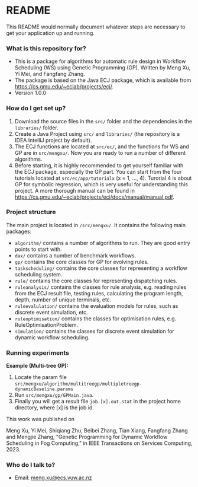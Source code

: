 # README #

This README would normally document whatever steps are necessary to get your application up and running.

### What is this repository for? ###

* This is a package for algorithms for automatic rule design in Workflow Scheduling (WS) using Genetic Programming (GP). Written by Meng Xu, Yi Mei, and Fangfang Zhang.
* The package is based on the Java ECJ package, which is available from https://cs.gmu.edu/~eclab/projects/ecj/.
* Version 1.0.0

### How do I get set up? ###

1. Download the source files in the `src/` folder and the dependencies in the `libraries/` folder.
2. Create a Java Project using `src/` and `libraries/` (the repository is a IDEA IntelliJ project by default).
3. The ECJ functions are located at `src/ec/`, and the functions for WS and GP are in `src/mengxu/`. Now you are ready to run a number of different algorithms.
4. Before starting, it is highly recommended to get yourself familiar with the ECJ package, especially the GP part. You can start from the four tutorials located at `src/ec/app/tutorialx` (x = 1, ..., 4). Turorial 4 is about GP for symbolic regression, which is very useful for understanding this project. A more thorough manual can be found in https://cs.gmu.edu/~eclab/projects/ecj/docs/manual/manual.pdf.

### Project structure ###

The main project is located in `/src/mengxu/`. It contains the following main packages:

* `algorithm/` contains a number of algorithms to run. They are good entry points to start with.
* `dax/` contains a number of benchmark workflows.
* `gp/` contains the core classes for GP for evolving rules.
* `taskscheduling/` contains the core classes for representing a workflow scheduling system.
* `rule/` contains the core classes for representing dispatching rules.
* `ruleanalysis/` contains the classes for rule analysis, e.g. reading rules from the ECJ result file, testing rules, calculating the program length, depth, number of unique terminals, etc.
* `ruleevalulation/` contains the evaluation models for rules, such as discrete event simulation, etc.
* `ruleoptimisation/` contains the classes for optimisation rules, e.g. RuleOptimisationProblem.
* `simulation/` contains the classes for discrete event simulation for dynamic workflow scheduling.

### Running experiments ###

**Example (Multi-tree GP):**

1. Locate the param file `src/mengxu/algorithm/multitreegp/multipletreegp-dynamicBaseline.params`
2. Run `src/mengxu/gp/GPMain.java`.
3. Finally you will get a result file `job.[x].out.stat` in the project home directory, where [x] is the job id.

This work was published on

Meng Xu, Yi Mei, Shiqiang Zhu, Beibei Zhang, Tian Xiang, Fangfang Zhang and Mengjie Zhang, "Genetic Programming for Dynamic Workflow Scheduling in Fog Computing," in IEEE Transactions on Services Computing, 2023.


### Who do I talk to? ###

* Email: meng.xu@ecs.vuw.ac.nz
